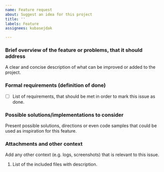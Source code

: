 ```yaml
---
name: Feature request
about: Suggest an idea for this project
title: ''
labels: Feature
assignees: kubasejdak

---
```


### Brief overview of the feature or problems, that it should address
A clear and concise description of what can be improved or added to the project.

### Formal requirements (definition of done)
- [ ] List of requirements, that should be met in order to mark this issue as done.

### Possible solutions/implementations to consider
Present possible solutions, directions or even code samples that could be used as inspiration for this feature.

### Attachments and other context
Add any other context (e.g. logs, screenshots) that is relevant to this issue.

1. List of the included files with description.
